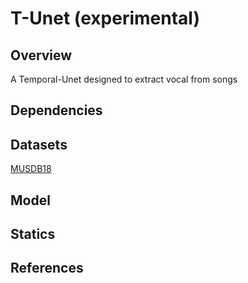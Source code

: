 

# T-Unet (experimental)
## Overview
 A Temporal-Unet designed to extract vocal from songs
## Dependencies

## Datasets
[MUSDB18](https://sigsep.github.io/datasets/musdb.html)
## Model

## Statics

## References
